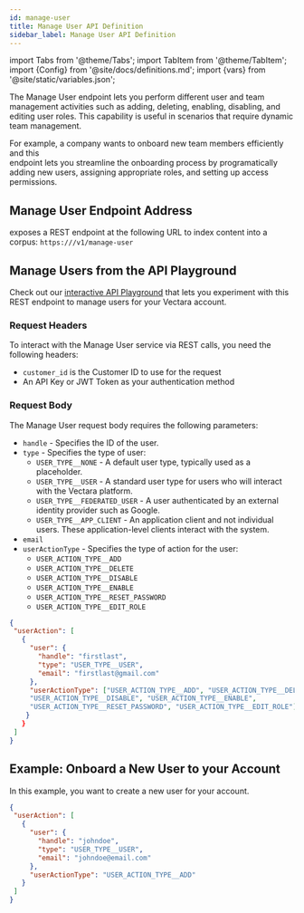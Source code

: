 ```yaml
---
id: manage-user
title: Manage User API Definition
sidebar_label: Manage User API Definition
---
```


import Tabs from '@theme/Tabs';
import TabItem from '@theme/TabItem';
import {Config} from '@site/docs/definitions.md';
import {vars} from '@site/static/variables.json';

The Manage User endpoint lets you perform different user and team management 
activities such as adding, deleting, enabling, disabling, and editing user 
roles. This capability is useful in scenarios that require dynamic team 
management.

For example, a company wants to onboard new team members efficiently and this  
endpoint lets you streamline the onboarding process by programatically 
adding new users, assigning appropriate roles, and setting up access 
permissions.

## Manage User Endpoint Address

<Config v="names.product"/> exposes a REST endpoint at the following URL
to index content into a corpus:
<code>https://<Config v="domains.rest.indexing"/>/v1/manage-user</code>

## Manage Users from the API Playground

Check out our [interactive API Playground](/docs/rest-api/manage-user) that lets 
you experiment with this REST endpoint to manage users for your Vectara
account.


### Request Headers

To interact with the Manage User service via REST calls, you need the following headers:
* `customer_id` is the Customer ID to use for the request
* An API Key or JWT Token as your authentication method


### Request Body

The Manage User request body requires the following parameters:

* `handle` - Specifies the ID of the user.
* `type` - Specifies the type of user:
   -  `USER_TYPE__NONE` - A default user type, typically used as a placeholder.
   -  `USER_TYPE__USER` - A standard user type for users who will interact with the Vectara
      platform.
   -  `USER_TYPE__FEDERATED_USER` - A user authenticated by an external identity provider 
      such as Google.
   -  `USER_TYPE__APP_CLIENT` - An application client and not individual users. These 
      application-level clients interact with the system.
* `email`
* `userActionType` - Specifies the type of action for the user:
  -  `USER_ACTION_TYPE__ADD` 
  - `USER_ACTION_TYPE__DELETE`
  - `USER_ACTION_TYPE__DISABLE`
  - `USER_ACTION_TYPE__ENABLE`
  - `USER_ACTION_TYPE__RESET_PASSWORD`
  - `USER_ACTION_TYPE__EDIT_ROLE`

```json
{
 "userAction": [
   {
     "user": {
       "handle": "firstlast",
       "type": "USER_TYPE__USER",
       "email": "firstlast@gmail.com"
     },
     "userActionType": ["USER_ACTION_TYPE__ADD", "USER_ACTION_TYPE__DELETE", 
     "USER_ACTION_TYPE__DISABLE", "USER_ACTION_TYPE__ENABLE", 
     "USER_ACTION_TYPE__RESET_PASSWORD", "USER_ACTION_TYPE__EDIT_ROLE"]
    }
   }
 ]
}
```

## Example: Onboard a New User to your Account

In this example, you want to create a new user for your account.

```json
{
 "userAction": [
   {
     "user": {
       "handle": "johndoe",
       "type": "USER_TYPE__USER",
       "email": "johndoe@email.com"
     },
     "userActionType": "USER_ACTION_TYPE__ADD"
   }
 ]
}

```